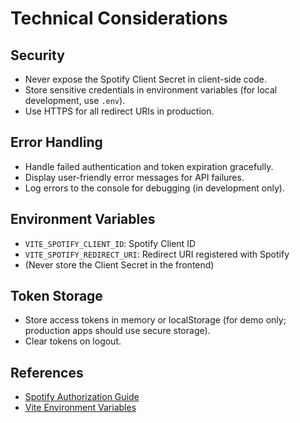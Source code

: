 # Technical Considerations

## Security
- Never expose the Spotify Client Secret in client-side code.
- Store sensitive credentials in environment variables (for local development, use `.env`).
- Use HTTPS for all redirect URIs in production.

## Error Handling
- Handle failed authentication and token expiration gracefully.
- Display user-friendly error messages for API failures.
- Log errors to the console for debugging (in development only).

## Environment Variables
- `VITE_SPOTIFY_CLIENT_ID`: Spotify Client ID
- `VITE_SPOTIFY_REDIRECT_URI`: Redirect URI registered with Spotify
- (Never store the Client Secret in the frontend)

## Token Storage
- Store access tokens in memory or localStorage (for demo only; production apps should use secure storage).
- Clear tokens on logout.

## References
- [Spotify Authorization Guide](https://developer.spotify.com/documentation/web-api/tutorials/code-flow)
- [Vite Environment Variables](https://vitejs.dev/guide/env-and-mode.html) 